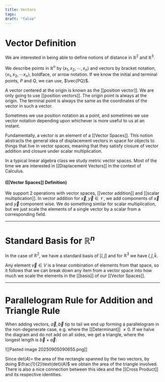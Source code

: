 ```yaml
---
title: Vectors
tags:
draft: "false"
---
```

# Vector Definition
We are interested in being able to define notions of distance in $\mathbb{R}^2$ and $\mathbb{R}^3$. 

We describe points in $\mathbb{R}^n$ by $(x_{1},x_{2},\cdots,x_{n}$) and vectors by bracket notation, $\langle x_{1},x_{2},\cdots x_{n} \rangle$, boldface, or arrow notation. If we know the initial and terminal points, $P$ and $Q$, we can use, $\vec{PQ}$. 

A vector centered at the origin is known as the [[position vector]]. We are only going to use [[position vectors]]. The origin point is always at the origin. The terminal point is always the same as the coordinates of the vector in such a vector. 

Sometimes we use position notation as a point, and sometimes we use vector notation depending upon whichever is more useful to us at an instant. 

Fundamentally, a vector is an element of a [[Vector Spaces]]. This notion abstracts the general idea of displacement vectors in space for objects to things that live in vector spaces, meaning that they satisfy closure of vector addition and closure under scalar multiplication. 

In a typical linear algebra class we study metric vector spaces. Most of the time we are interested in [[Displacement Vectors]] in the context of Calculus. 

#### ([[Vector Spaces]] Definition)
We support 2 operations with vector spaces, [[vector addition]] and [[scalar multiplication]]. In vector addition for $\vec{x},\vec{y} \in \mathcal{V}$, we add components of $\vec{x}$ and $\vec{y}$ component wise. We do something similar for scalar multiplication, but we just scale the elements of a single vector by a scalar from a corresponding field.                 

---
# Standard Basis for $\mathbb{R}^n$
In the case of $\mathbb{R}^2$, we have a standard basis of $[\hat{i},\hat{j}]$ and for $\mathbb{R}^3$ we have $\hat{i},\hat{j},\hat{k}$. 

Any element $\vec{v} \in V$ is a linear combination of elements from that space, so it follows that we can break down any item from a vector space into how much we scale the elements in the [[basis]] of our [[Vector Spaces]]. 

--- 
# Parallelogram Rule for Addition and Triangle Rule 
When adding vectors, $\vec{a},\vec{b}$ tip to tail we end up forming a parallelogram in the non-degenerate case, e.g. where the [[Determinant]] $\neq 0$. If we halve the diagram and do not add on all sides, we get a triangle, where the longest length is $\vec{b}+\vec{a}$:

![[Pasted image 20250905090655.png]]

Since $\text{det}(A)=$ the area of the rectangle spanned by the two vectors, by doing $\frac{1}{2}\text{det}(A)$ we obtain the area of the triangle involved. There is also a nice connection between this idea and the [[Cross Product]] and its respective identities. 